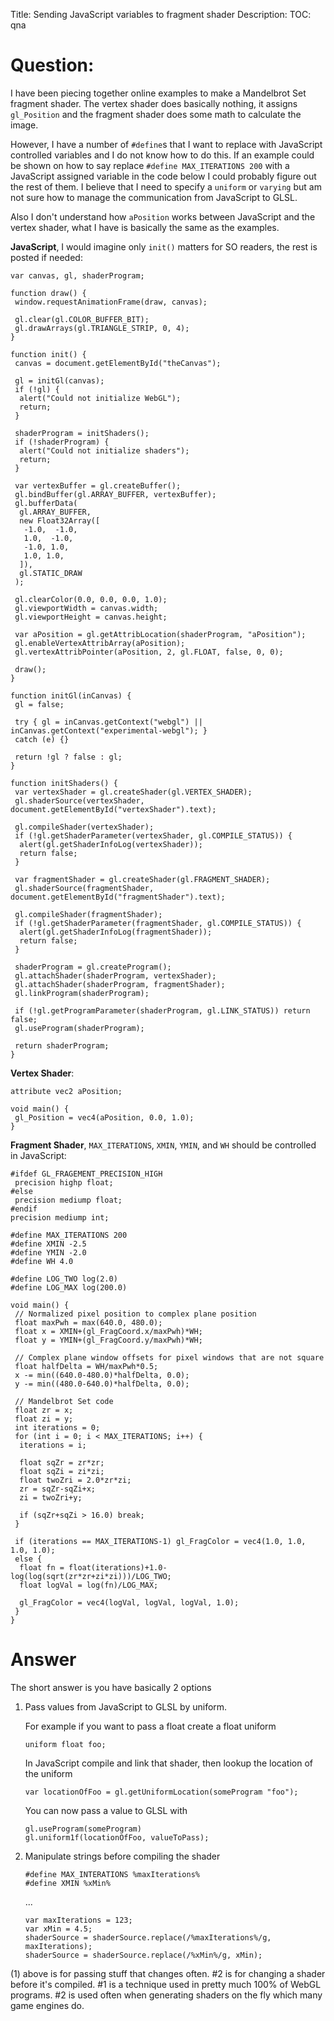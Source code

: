 Title: Sending JavaScript variables to fragment shader
Description:
TOC: qna

# Question:

I have been piecing together online examples to make a Mandelbrot Set fragment shader. The vertex shader does basically nothing, it assigns `gl_Position` and the fragment shader does some math to calculate the image.

However, I have a number of `#define`s that I want to replace with JavaScript controlled variables and I do not know how to do this. If an example could be shown on how to say replace `#define MAX_ITERATIONS 200` with a JavaScript assigned variable in the code below I could probably figure out the rest of them. I believe that I need to specify a `uniform` or `varying` but am not sure how to manage the communication from JavaScript to GLSL.

Also I don't understand how `aPosition` works between JavaScript and the vertex shader, what I have is basically the same as the examples.

**JavaScript**, I would imagine only `init()` matters for SO readers, the rest is posted if needed:

    var canvas, gl, shaderProgram;
    
    function draw() {
     window.requestAnimationFrame(draw, canvas);
     
     gl.clear(gl.COLOR_BUFFER_BIT);
     gl.drawArrays(gl.TRIANGLE_STRIP, 0, 4);
    }
    
    function init() {
     canvas = document.getElementById("theCanvas");
     
     gl = initGl(canvas);
     if (!gl) {
      alert("Could not initialize WebGL");
      return;
     }
     
     shaderProgram = initShaders();
     if (!shaderProgram) {
      alert("Could not initialize shaders");
      return;
     }
     
     var vertexBuffer = gl.createBuffer();
     gl.bindBuffer(gl.ARRAY_BUFFER, vertexBuffer);
     gl.bufferData(
      gl.ARRAY_BUFFER,
      new Float32Array([
       -1.0,  -1.0,
       1.0,  -1.0,
       -1.0, 1.0,
       1.0, 1.0,
      ]),
      gl.STATIC_DRAW
     );
     
     gl.clearColor(0.0, 0.0, 0.0, 1.0);
     gl.viewportWidth = canvas.width;
     gl.viewportHeight = canvas.height;
     
     var aPosition = gl.getAttribLocation(shaderProgram, "aPosition");
     gl.enableVertexAttribArray(aPosition);
     gl.vertexAttribPointer(aPosition, 2, gl.FLOAT, false, 0, 0);
     
     draw();
    }
    
    function initGl(inCanvas) {
     gl = false;
     
     try { gl = inCanvas.getContext("webgl") || inCanvas.getContext("experimental-webgl"); }
     catch (e) {}
     
     return !gl ? false : gl;
    }
    
    function initShaders() {
     var vertexShader = gl.createShader(gl.VERTEX_SHADER);
     gl.shaderSource(vertexShader, document.getElementById("vertexShader").text);
     
     gl.compileShader(vertexShader);
     if (!gl.getShaderParameter(vertexShader, gl.COMPILE_STATUS)) {
      alert(gl.getShaderInfoLog(vertexShader));
      return false;
     }
     
     var fragmentShader = gl.createShader(gl.FRAGMENT_SHADER);
     gl.shaderSource(fragmentShader, document.getElementById("fragmentShader").text);
     
     gl.compileShader(fragmentShader);
     if (!gl.getShaderParameter(fragmentShader, gl.COMPILE_STATUS)) {
      alert(gl.getShaderInfoLog(fragmentShader));
      return false;
     }
     
     shaderProgram = gl.createProgram();
     gl.attachShader(shaderProgram, vertexShader);
     gl.attachShader(shaderProgram, fragmentShader);
     gl.linkProgram(shaderProgram);
     
     if (!gl.getProgramParameter(shaderProgram, gl.LINK_STATUS)) return false;
     gl.useProgram(shaderProgram);
     
     return shaderProgram;
    }

**Vertex Shader**:

    attribute vec2 aPosition;
    
    void main() {
     gl_Position = vec4(aPosition, 0.0, 1.0);
    }

**Fragment Shader**, `MAX_ITERATIONS`, `XMIN`, `YMIN`, and `WH` should be controlled in JavaScript:

    #ifdef GL_FRAGEMENT_PRECISION_HIGH
     precision highp float;
    #else
     precision mediump float;
    #endif
    precision mediump int;
    
    #define MAX_ITERATIONS 200
    #define XMIN -2.5
    #define YMIN -2.0
    #define WH 4.0
    
    #define LOG_TWO log(2.0)
    #define LOG_MAX log(200.0)
    
    void main() {
     // Normalized pixel position to complex plane position
     float maxPwh = max(640.0, 480.0);
     float x = XMIN+(gl_FragCoord.x/maxPwh)*WH;
     float y = YMIN+(gl_FragCoord.y/maxPwh)*WH;
     
     // Complex plane window offsets for pixel windows that are not square
     float halfDelta = WH/maxPwh*0.5;
     x -= min((640.0-480.0)*halfDelta, 0.0);
     y -= min((480.0-640.0)*halfDelta, 0.0);
     
     // Mandelbrot Set code
     float zr = x;
     float zi = y;
     int iterations = 0;
     for (int i = 0; i < MAX_ITERATIONS; i++) {
      iterations = i;
      
      float sqZr = zr*zr;
      float sqZi = zi*zi;
      float twoZri = 2.0*zr*zi;
      zr = sqZr-sqZi+x;
      zi = twoZri+y;
      
      if (sqZr+sqZi > 16.0) break;
     }
     
     if (iterations == MAX_ITERATIONS-1) gl_FragColor = vec4(1.0, 1.0, 1.0, 1.0);
     else {
      float fn = float(iterations)+1.0-log(log(sqrt(zr*zr+zi*zi)))/LOG_TWO;
      float logVal = log(fn)/LOG_MAX;
      
      gl_FragColor = vec4(logVal, logVal, logVal, 1.0);
     }
    }



# Answer

The short answer is you have basically 2 options

1.  Pass values from JavaScript to GLSL by uniform. 

    For example if you want to pass a float create a float uniform

        uniform float foo;

    In JavaScript compile and link that shader, then lookup the location of the uniform

        var locationOfFoo = gl.getUniformLocation(someProgram "foo");

    You can now pass a value to GLSL with

        gl.useProgram(someProgram)
        gl.uniform1f(locationOfFoo, valueToPass);

2.  Manipulate strings before compiling the shader

        #define MAX_INTERATIONS %maxIterations%
        #define XMIN %xMin%

    ...

        var maxIterations = 123;
        var xMin = 4.5;
        shaderSource = shaderSource.replace(/%maxIterations%/g, maxIterations);
        shaderSource = shaderSource.replace(/%xMin%/g, xMin);

(1) above is for passing stuff that changes often. #2 is for changing a shader before it's compiled. #1 is a technique used in pretty much 100% of WebGL programs. #2 is used often when generating shaders on the fly which many game engines do.

